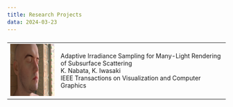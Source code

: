 ```yaml
---
title: Research Projects
data: 2024-03-23
---
```


###
<style>
td {
height: 120px;
text-align: left;
vertical-align: middle;
font face="Arial"
}
</style>

<table>
<tbody><tr>
<!--- <td width="160" height="120" valign="top"> -->
<td>
<img src="./img/tvcg2021.png" width="160" height="120">
</td>
<!--- <td width="640" height="120" vertical-alignvalign="top"> -->
<td>
Adaptive Irradiance Sampling for Many-Light Rendering of Subsurface Scattering <br>
K. Nabata, K. Iwasaki <br>
IEEE Transactions on Visualization and Computer Graphics <br>
</td>
</tr>
</tbody>
</table>


